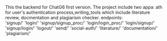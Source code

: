 This the backend for ChatG6 first version. The project include two appa: ath for user's authentication process,writing_tools which include literature review, 
docmentation and plagiarism checker. 
endpoints:                                                                                                                                                                                         
'signup/'
'login/'
'signup/signup_proc/'
'login/login_proc/'
'login/signup/'
'signup/login/'
'logout/'
'send/'
'social-auth/'
'literature/'
'documentation/'
'plagiarism/'



